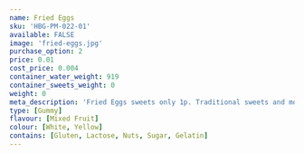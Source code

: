 ```yaml
---
name: Fried Eggs
sku: 'HBG-PM-022-01'
available: FALSE
image: 'fried-eggs.jpg'
purchase_option: 2
price: 0.01
cost_price: 0.004
container_water_weight: 919
container_sweets_weight: 0
weight: 0
meta_description: 'Fried Eggs sweets only 1p. Traditional sweets and more at Humbugs Confectionery Store. Specialists in satisfying your sweet tooth!'
type: [Gummy]
flavour: [Mixed Fruit]
colour: [White, Yellow]
contains: [Gluten, Lactose, Nuts, Sugar, Gelatin]
---
```

